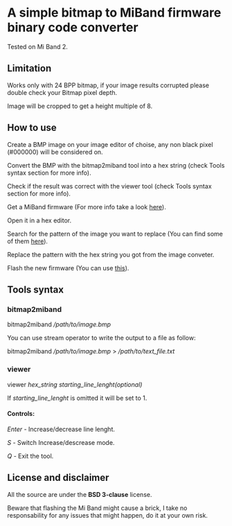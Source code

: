 # **A simple bitmap to MiBand firmware binary code converter**

Tested on Mi Band 2.

## **Limitation**

Works only with 24 BPP bitmap, if your image results corrupted please double check your Bitmap pixel depth.

Image will be cropped to get a height multiple of 8.


## **How to use**

Create a BMP image on your image editor of choise, any non black pixel (#000000) will be considered on.

Convert the BMP with the bitmap2miband tool into a hex string (check Tools syntax section for more info).

Check if the result was correct with the viewer tool (check Tools syntax section for more info).

Get a MiBand firmware (For more info take a look [here](https://github.com/Freeyourgadget/Gadgetbridge/wiki/Mi-Band-2-Firmware-Update)).

Open it in a hex editor.

Search for the pattern of the image you want to replace (You can find some of them [here](https://github.com/berryelectronics/miband-2-fw-editor/blob/master/MiBand2-patternsearcher/MiBand2-patternsearcher/vars.cs)).

Replace the pattern with the hex string you got from the image conveter.

Flash the new firmware (You can use [this](https://github.com/Freeyourgadget/Gadgetbridge)).

## **Tools syntax**

### **bitmap2miband**

bitmap2miband */path/to/image.bmp*

You can use stream operator to write the output to a file as follow:

bitmap2miband */path/to/image.bmp* > */path/to/text_file.txt*

### **viewer**

viewer *hex_string* *starting_line_lenght(optional)*

If *starting_line_lenght* is omitted it will be set to 1.

#### **Controls**:

*Enter* - Increase/decrease line lenght.

*S* - Switch Increase/descrease mode.

*Q* - Exit the tool.


## **License and disclaimer**

All the source are under the **BSD 3-clause** license.

Beware that flashing the Mi Band might cause a brick, I take no responsability for any issues that might happen, do it at your own risk.
